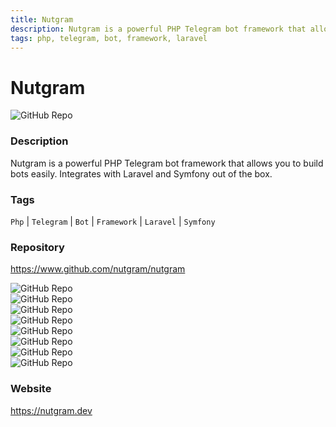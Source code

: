 ```yaml
---
title: Nutgram
description: Nutgram is a powerful PHP Telegram bot framework that allows you to build bots easily. Integrates with Laravel and Symfony out of the box.
tags: php, telegram, bot, framework, laravel
---
```

        

# Nutgram

![GitHub Repo](https://img.shields.io/static/v1?label=category&message=opensource&color=green)

### Description

Nutgram is a powerful PHP Telegram bot framework that allows you to build bots easily. Integrates with Laravel and Symfony out of the box.

### Tags

`Php` | `Telegram` | `Bot` | `Framework` | `Laravel` | `Symfony`

### Repository

https://www.github.com/nutgram/nutgram

![GitHub Repo](https://img.shields.io/github/stars/https:/?style=social)<br />![GitHub Repo](https://img.shields.io/github/forks/https:/?style=social)<br />![GitHub Repo](https://img.shields.io/github/v/tag/https:/?style=social)<br />![GitHub Repo](https://img.shields.io/github/contributors/https:/)<br />![GitHub Repo](https://img.shields.io/github/issues-pr/https:/)<br />![GitHub Repo](https://img.shields.io/github/issues/https:/)<br />![GitHub Repo](https://img.shields.io/github/license/https:/)<br />![GitHub Repo](https://img.shields.io/github/last-commit/https:/)<br />

### Website

https://nutgram.dev